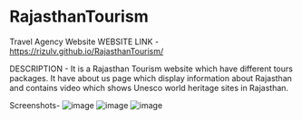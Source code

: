 # RajasthanTourism
Travel Agency Website
WEBSITE LINK - https://rizulv.github.io/RajasthanTourism/

DESCRIPTION - 
It is a Rajasthan Tourism website which have different tours packages. It have about us page which display information about Rajasthan and contains video which shows Unesco world heritage sites in Rajasthan.

Screenshots-
![image](https://github.com/Rizulv/RajasthanTourism/assets/126550125/a0072faf-825a-44f6-a988-b249c8e72ef9)
![image](https://github.com/Rizulv/RajasthanTourism/assets/126550125/4d856413-94e8-4193-8b5c-aae35d1f27a7)
![image](https://github.com/Rizulv/RajasthanTourism/assets/126550125/615c6fd5-adb2-43b1-8340-a0dae46ae8db)


